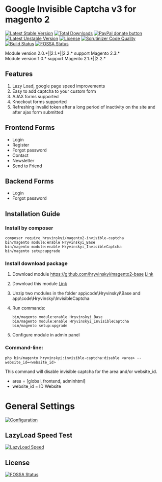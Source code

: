 # Google Invisible Captcha v3 for magento 2

[![Latest Stable Version](https://poser.pugx.org/hryvinskyi/magento2-invisible-captcha/v/stable)](https://packagist.org/packages/hryvinskyi/magento2-invisible-captcha)
[![Total Downloads](https://poser.pugx.org/hryvinskyi/magento2-invisible-captcha/downloads)](https://packagist.org/packages/hryvinskyi/magento2-invisible-captcha)
[![PayPal donate button](https://img.shields.io/badge/paypal-donate-yellow.svg)](https://www.paypal.com/cgi-bin/webscr?cmd=_donations&business=legionerblack%40yandex%2eru&lc=UA&item_name=Magento%202%20Invisible%20Captcha&currency_code=USD&bn=PP%2dDonationsBF%3abtn_donateCC_LG%2egif%3aNonHosted "Donate once-off to this project using Paypal")
[![Latest Unstable Version](https://poser.pugx.org/hryvinskyi/magento2-invisible-captcha/v/unstable)](https://packagist.org/packages/hryvinskyi/magento2-invisible-captcha)
[![License](https://poser.pugx.org/hryvinskyi/magento2-invisible-captcha/license)](https://packagist.org/packages/hryvinskyi/magento2-invisible-captcha)
[![Scrutinizer Code Quality](https://scrutinizer-ci.com/g/hryvinskyi/magento2-invisible-captcha/badges/quality-score.png?b=master)](https://scrutinizer-ci.com/g/hryvinskyi/magento2-invisible-captcha/?branch=master)
[![Build Status](https://scrutinizer-ci.com/g/hryvinskyi/magento2-invisible-captcha/badges/build.png?b=master)](https://scrutinizer-ci.com/g/hryvinskyi/magento2-invisible-captcha/build-status/master)
[![FOSSA Status](https://app.fossa.com/api/projects/git%2Bgithub.com%2Fhryvinskyi%2Fmagento2-invisible-captcha.svg?type=shield)](https://app.fossa.com/projects/git%2Bgithub.com%2Fhryvinskyi%2Fmagento2-invisible-captcha?ref=badge_shield)

Module version 2.0.\*||2.1.\*||2.2.\* support Magento 2.3.*  
Module version 1.0.* support Magento 2.1.\*||2.2.\*

## Features
1. Lazy Load, google page speed improvements
2. Easy to add captcha to your custom form
3. AJAX forms supported
4. Knockout forms supported
5. Refreshing invalid token after a long period of inactivity on the site and after ajax form submitted

## Frontend Forms
 * Login
 * Register
 * Forgot password
 * Contact
 * Newsletter
 * Send to Friend
 

## Backend Forms
 * Login
 * Forgot password

## Installation Guide
### Install by composer
```
composer require hryvinskyi/magento2-invisible-captcha
bin/magento module:enable Hryvinskyi_Base
bin/magento module:enable Hryvinskyi_InvisibleCaptcha
bin/magento setup:upgrade
```

### Install download package
1. Download module https://github.com/hryvinskyi/magento2-base [Link](https://github.com/hryvinskyi/magento2-base/archive/v1.1.2.zip)
2. Download this module [Link](https://github.com/hryvinskyi/magento2-invisible-captcha/archive/2.0.4.zip)
3. Unzip two modules in the folder app\code\Hryvinskyi\Base and app\code\Hryvinskyi\InvisibleCaptcha
4. Run commands:

    ```
    bin/magento module:enable Hryvinskyi_Base
    bin/magento module:enable Hryvinskyi_InvisibleCaptcha
    bin/magento setup:upgrade
    ```
5. Configure module in admin panel

### Command-line:

```
php bin/magento hryvinskyi:invisible-captcha:disable <area> --website_id=<website_id>
```

This command will disable invisible captcha for the area and/or website_id.

 * area = [global, frontend, adminhtml]
 * website_id = ID Website

# General Settings

[![Configuration](https://raw.githubusercontent.com/hryvinskyi/magento2-invisible-captcha/master/screenshots/admin_configuration.pngs)](https://raw.githubusercontent.com/hryvinskyi/magento2-invisible-captcha/master/screenshots/admin_configuration.png)


## LazyLoad Speed Test
[![LazyLoad Speed](https://raw.githubusercontent.com/hryvinskyi/magento2-invisible-captcha/master/screenshots/lazy_load.jpg)](https://raw.githubusercontent.com/hryvinskyi/magento2-invisible-captcha/master/screenshots/lazy_load.jpg)


## License
[![FOSSA Status](https://app.fossa.com/api/projects/git%2Bgithub.com%2Fhryvinskyi%2Fmagento2-invisible-captcha.svg?type=large)](https://app.fossa.com/projects/git%2Bgithub.com%2Fhryvinskyi%2Fmagento2-invisible-captcha?ref=badge_large)
